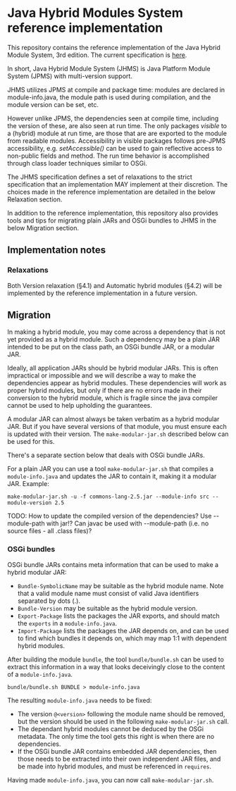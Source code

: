 # Java Hybrid Modules System reference implementation

This repository contains the reference implementation of the Java Hybrid Module System, 3rd edition. The current specification is [here](
https://docs.google.com/document/d/1HJQi3nIEsFpn0IDIDXnNplRoFZEK7fNi4jFB50lvHtM/edit?usp=sharing). 

In short, Java Hybrid Module System (JHMS) is Java Platform Module System (JPMS) with multi-version support.

JHMS utilizes JPMS at compile and package time: modules are declared in module-info.java, the module path is used during compilation, and the module version can be set, etc.

However unlike JPMS, the dependencies seen at compile time, including the version of these, are also seen at run time. 
The only packages *visible* to a (hybrid) module at run time, are those that are are exported to the module from readable
modules. Accessibility in visible packages follows pre-JPMS accessibility, e.g. *setAccessible()* can be used to 
gain reflective access to non-public fields and method. The run time behavior is accomplished through class loader
techniques similar to OSGi.

The JHMS specification defines a set of relaxations to the strict specification that an implementation MAY implement at their discretion. The choices made in the reference implementation are detailed in the below Relaxation section.

In addition to the reference implementation, this repository also provides tools and tips for migrating plain JARs and OSGi bundles to JHMS in the below Migration section.

## Implementation notes

### Relaxations

Both Version relaxation (§4.1) and Automatic hybrid modules (§4.2) will be implemented by the reference implementation in a future version.

## Migration

In making a hybrid module, you may come across a dependency that is not yet provided as a hybrid module. 
Such a dependency may be a plain JAR intended to be put on the class path, an OSGi bundle JAR, or a modular JAR.

Ideally, all application JARs should be hybrid modular JARs. This is often impractical or impossible and
we will describe a way to make the dependencies appear as hybrid modules. These dependencies will work
as proper hybrid modules, but only if there are no errors made in their conversion to the hybrid module, 
which is fragile since the java compiler cannot be used to help upholding the guarantees.

A modular JAR can almost always be taken verbatim as a hybrid modular JAR. But if you have several versions of that module,
you must ensure each is updated with their version. The `make-modular-jar.sh` described below can be used for this.

There's a separate section below that deals with OSGi bundle JARs.

For a plain JAR you can use a tool `make-modular-jar.sh` that compiles a `module-info.java` and updates the JAR 
to contain it, making it a modular JAR. Example:

```
make-modular-jar.sh -u -f commons-lang-2.5.jar --module-info src --module-version 2.5
```

TODO: How to update the compiled version of the dependencies? Use --module-path with jar!? Can javac be used with --module-path (i.e. no source files - all .class files)?

### OSGi bundles

OSGi bundle JARs contains meta information that can be used to make a hybrid modular JAR:

* `Bundle-SymbolicName` may be suitable as the hybrid module name. Note that a valid module name must consist of valid Java identifiers separated by dots (.).
* `Bundle-Version` may be suitable as the hybrid module version.
* `Export-Package` lists the packages the JAR exports, and should match the `exports` in a `module-info.java`.
* `Import-Package` lists the packages the JAR depends on, and can be used to find which bundles it depends on, which may map 1:1 with dependent hybrid modules.

After building the module `bundle`, the tool `bundle/bundle.sh` can be used to extract this information in a way that looks deceivingly close to the content of a `module-info.java`.

```
bundle/bundle.sh BUNDLE > module-info.java
```

The resulting `module-info.java` needs to be fixed:

* The version `@<version>` following the module name should be removed, but the version should be used in the following `make-modular-jar.sh` call.
* The dependant hybrid modules cannot be deduced by the OSGi metadata. The only time the tool gets this right is when there are no dependencies.
* If the OSGi bundle JAR contains embedded JAR dependencies, then those needs to be extracted into their own
  independent JAR files, and be made into hybrid modules, and must be referenced in `requires`.

Having made `module-info.java`, you can now call `make-modular-jar.sh`.

